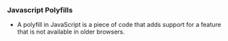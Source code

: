### Javascript Polyfills

- A polyfill in JavaScript is a piece of code that adds support for a feature that is not available in older browsers.
